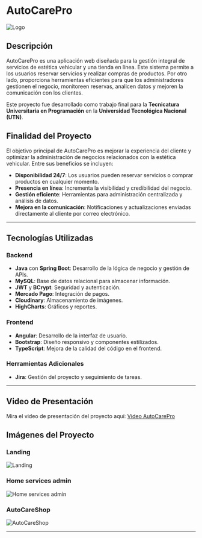 # AutoCarePro
![Logo](https://res.cloudinary.com/dhozqpfox/image/upload/v1735940475/acpLogo_dgwzxk.png)
## Descripción

AutoCarePro es una aplicación web diseñada para la gestión integral de servicios de estética vehicular y una tienda en línea. Este sistema permite a los usuarios reservar servicios y realizar compras de productos. Por otro lado, proporciona herramientas eficientes para que los administradores gestionen el negocio, monitoreen reservas, analicen datos y mejoren la comunicación con los clientes. 

Este proyecto fue desarrollado como trabajo final para la **Tecnicatura Universitaria en Programación** en la **Universidad Tecnológica Nacional (UTN)**.

## Finalidad del Proyecto

El objetivo principal de AutoCarePro es mejorar la experiencia del cliente y optimizar la administración de negocios relacionados con la estética vehicular. Entre sus beneficios se incluyen:

- **Disponibilidad 24/7**: Los usuarios pueden reservar servicios o comprar productos en cualquier momento.
- **Presencia en línea**: Incrementa la visibilidad y credibilidad del negocio.
- **Gestión eficiente**: Herramientas para administración centralizada y análisis de datos.
- **Mejora en la comunicación**: Notificaciones y actualizaciones enviadas directamente al cliente por correo electrónico.

---

## Tecnologías Utilizadas

### Backend
- **Java** con **Spring Boot**: Desarrollo de la lógica de negocio y gestión de APIs.
- **MySQL**: Base de datos relacional para almacenar información.
- **JWT** y **BCrypt**: Seguridad y autenticación.
- **Mercado Pago**: Integración de pagos.
- **Cloudinary**: Almacenamiento de imágenes.
- **HighCharts**: Gráficos y reportes.

### Frontend
- **Angular**: Desarrollo de la interfaz de usuario.
- **Bootstrap**: Diseño responsivo y componentes estilizados.
- **TypeScript**: Mejora de la calidad del código en el frontend.

### Herramientas Adicionales
- **Jira**: Gestión del proyecto y seguimiento de tareas.

---
## Video de Presentación

Mira el video de presentación del proyecto aquí: [Video AutoCarePro](https://www.youtube.com/watch?v=ZWanybwmrNQ)

## Imágenes del Proyecto

### Landing
![Landing](https://res.cloudinary.com/dhozqpfox/image/upload/v1735940314/landing_k5bpm3.png)

### Home services admin
![Home services admin](https://res.cloudinary.com/dhozqpfox/image/upload/v1735940315/homeservices_einek4.png)

### AutoCareShop
![AutoCareShop](https://res.cloudinary.com/dhozqpfox/image/upload/v1735940315/tienda_ce55rz.png)

---

